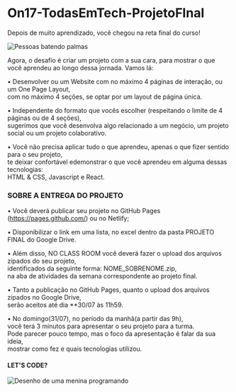 # On17-TodasEmTech-ProjetoFInal

 
Depois de muito aprendizado, você chegou na reta final do curso! 


![Pessoas batendo palmas](https://projetopulso.com.br/wp-content/uploads/2016/08/gif-palmas.gif)



Agora, o desafio é criar um projeto com a sua cara, para mostrar o que você aprendeu ao longo dessa jornada. Vamos lá: 

• Desenvolver ou um Website com no máximo 4 páginas de interação, ou um One Page Layout,<br>
  com no máximo 4 seções, se optar por um layout de página única. 

• Independente do formato que vocês escolher (respeitando o limite de 4 páginas ou de 4 seções),<br>
  sugerimos que você desenvolva algo relacionado a um negócio, um projeto social ou um projeto colaborativo. 

• Você não precisa aplicar tudo o que aprendeu, apenas o que fizer sentido para o seu projeto,<br>
  te deixar confortável edemonstrar o que você aprendeu em alguma dessas tecnologias:<br>
  HTML & CSS, Javascript e React. 

<h3>SOBRE A ENTREGA DO PROJETO </h3>


• Você deverá publicar seu projeto no GitHub Pages (https://pages.github.com/) ou no Netlify; 

• Disponibilizar o link em uma lista, no excel dentro da pasta PROJETO FINAL do Google Drive. 

• Além disso, NO CLASS ROOM você deverá fazer o upload dos arquivos zipados do seu projeto,<br>
  identificados da seguinte forma: NOME_SOBRENOME.zip,<br>
  na aba de atividades da semana correspondente ao projeto final. 

• Tanto a publicação no GitHub Pages, quanto o upload dos arquivos zipados no Google Drive,<br>
  serão aceitos até dia **30/07 às 11h59. 

• No domingo(31/07), no período da manhã(a partir das 9h),<br>
  você terá 3 minutos para apresentar o seu projeto para a turma.<br>
  Pode parecer pouco tempo, mas o foco da apresentação é falar da sua ideia,<br>
  mostrar como fez e quais tecnologias utilizou. 

  

<h4>LET'S CODE? </h4>

![Desenho de uma menina programando](https://media.tenor.com/images/f38e928f2a6c074324a48bf161603271/tenor.gif)